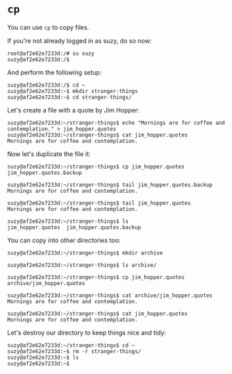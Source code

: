`cp`
====

You can use `cp` to copy files.

If you're not already logged in as suzy, do so now:

```
root@af2e62e7233d:/# su suzy
suzy@af2e62e7233d:/$
```

And perform the following setup:

```
suzy@af2e62e7233d:/$ cd ~
suzy@af2e62e7233d:~$ mkdir stranger-things
suzy@af2e62e7233d:~$ cd stranger-things/
```

Let's create a file with a quote by Jim Hopper:

```
suzy@af2e62e7233d:~/stranger-things$ echo "Mornings are for coffee and contemplation." > jim_hopper.quotes
suzy@af2e62e7233d:~/stranger-things$ cat jim_hopper.quotes
Mornings are for coffee and contemplation.
```

Now let's duplicate the file it:

```
suzy@af2e62e7233d:~/stranger-things$ cp jim_hopper.quotes jim_hopper.quotes.backup

suzy@af2e62e7233d:~/stranger-things$ tail jim_hopper.quotes.backup
Mornings are for coffee and contemplation.

suzy@af2e62e7233d:~/stranger-things$ tail jim_hopper.quotes        
Mornings are for coffee and contemplation.

suzy@af2e62e7233d:~/stranger-things$ ls
jim_hopper.quotes  jim_hopper.quotes.backup
```

You can copy into other directories too:

```
suzy@af2e62e7233d:~/stranger-things$ mkdir archive

suzy@af2e62e7233d:~/stranger-things$ ls archive/

suzy@af2e62e7233d:~/stranger-things$ cp jim_hopper.quotes archive/jim_hopper.quotes

suzy@af2e62e7233d:~/stranger-things$ cat archive/jim_hopper.quotes
Mornings are for coffee and contemplation.

suzy@af2e62e7233d:~/stranger-things$ cat jim_hopper.quotes
Mornings are for coffee and contemplation.
```

Let's destroy our directory to keep things nice and tidy:

```
suzy@af2e62e7233d:~/stranger-things$ cd ~
suzy@af2e62e7233d:~$ rm -r stranger-things/
suzy@af2e62e7233d:~$ ls
suzy@af2e62e7233d:~$
```
